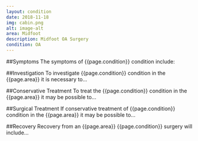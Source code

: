 ```yaml
---
layout: condition
date: 2018-11-18
img: cabin.png
alt: image-alt
area: Midfoot
description: Midfoot OA Surgery
condition: OA
---
```


##Symptoms
The symptoms of {{page.condition}} condition include:


##Investigation
To investigate {{page.condition}} condition in the {{page.area}} it is necessary to...


##Conservative Treatment
To treat the {{page.condition}} condition in the {{page.area}} it may be possible to...


##Surgical Treatment
If conservative treatment of {{page.condition}} condition in the {{page.area}} it may be possible to...


##Recovery
Recovery from an {{page.area}} {{page.condition}} surgery will include...